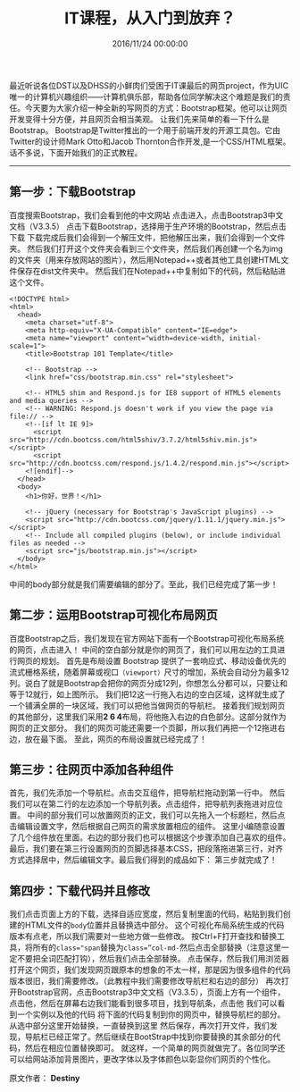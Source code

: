 ﻿---
title: IT课程，从入门到放弃？
date: 2016/11/24 00:00:00
---
最近听说各位DST以及DHSS的小鲜肉们受困于IT课最后的网页project，作为UIC唯一的计算机兴趣组织——计算机俱乐部，帮助各位同学解决这个难题是我们的责任。今天要为大家介绍一种全新的写网页的方式：Bootstrap框架。他可以让网页开发变得十分方便，并且网页会相当美观。
让我们先来简单的看一下什么是Bootstrap。
Bootstrap是Twitter推出的一个用于前端开发的开源工具包。它由Twitter的设计师Mark Otto和Jacob Thornton合作开发,是一个CSS/HTML框架。
话不多说，下面开始我们的正式教程。

-----

## 第一步：下载Bootstrap
百度搜索Bootstrap，我们会看到他的中文网站
点击进入，点击Bootstrap3中文文档（V3.3.5）
点击下载Bootstrap，选择用于生产环境的Bootstrap，然后点击下载
下载完成后我们会得到一个解压文件，把他解压出来，我们会得到一个文件夹。
然后我们打开这个文件夹会看到三个文件夹，然后我们再创建一个名为img的文件夹（用来存放网站的图片），然后用Notepad++或者其他工具创建HTML文件保存在dist文件夹中。
然后我们在Notepad++中复制如下的代码，然后粘贴进这个文件。

```
<!DOCTYPE html>
<html>
  <head>
    <meta charset="utf-8">
    <meta http-equiv="X-UA-Compatible" content="IE=edge">
    <meta name="viewport" content="width=device-width, initial-scale=1">
    <title>Bootstrap 101 Template</title>
 
    <!-- Bootstrap -->
    <link href="css/bootstrap.min.css" rel="stylesheet">
 
    <!-- HTML5 shim and Respond.js for IE8 support of HTML5 elements and media queries -->
    <!-- WARNING: Respond.js doesn't work if you view the page via file:// -->
    <!--[if lt IE 9]>
      <script src="http://cdn.bootcss.com/html5shiv/3.7.2/html5shiv.min.js"></script>
      <script src="http://cdn.bootcss.com/respond.js/1.4.2/respond.min.js"></script>
    <![endif]-->
  </head>
  <body>
    <h1>你好，世界！</h1>
 
    <!-- jQuery (necessary for Bootstrap's JavaScript plugins) -->
    <script src="http://cdn.bootcss.com/jquery/1.11.1/jquery.min.js"></script>
    <!-- Include all compiled plugins (below), or include individual files as needed -->
    <script src="js/bootstrap.min.js"></script>
  </body>
</html>
```

中间的body部分就是我们需要编辑的部分了。至此，我们已经完成了第一步！

## 第二步：运用Bootstrap可视化布局网页

百度Bootstrap之后，我们发现在官方网站下面有一个Bootstrap可视化布局系统的网页，点击进入！
中间的空白部分就是你的网页了，我们可以用左边的工具进行网页的规划。
首先是布局设置
Bootstrap 提供了一套响应式、移动设备优先的流式栅格系统，随着屏幕或视口`（viewport）`尺寸的增加，系统会自动分为最多12列。说白了就是Bootstrap会把你的网页分成12列，你想怎么分都可以，只要让和等于12就行，如上图所示。
我们把12这一行拖入右边的空白区域，这样就生成了一个铺满全屏的一块区域，我们可以把他当做网页的导航栏。
接着我们规划网页的其他部分，这里我们采用**2 6 4**布局，将他拖入右边的白色部分。这部分就作为网页的正文部分。
我们的网页可能还需要一个页脚，所以我们再把一个12拖进右边，放在最下面。
至此，网页的布局设置就已经完成了！

## 第三步：往网页中添加各种组件

首先，我们先添加一个导航栏。点击交互组件，把导航栏拖动到第一行中。
然后我们可以在第二行的左边添加一个导航列表。点击组件，把导航列表拖进对应位置。
中间的部分我们可以放置网页的正文，我们可以先拖入一个标题栏，然后点击编辑设置文字，然后根据自己网页的需求放置相应的组件。
这里小编随意设置了几个组件放在里面。右边的部分我们也可以根据这个步骤添加自己喜欢的组件。
最后，我们要在第三行设置网页的页脚选择基本CSS，把段落拖进第三行，对齐方式选择居中，然后编辑文字。最后我们得到的成品如下：
第三步就完成了！

## 第四步：下载代码并且修改

我们点击页面上方的下载，选择自适应宽度，然后复制里面的代码，粘贴到我们创建的HTML文件的`body`位置并且替换选中部分。
这个可视化布局系统生成的代码版本有点老，所以我们需要对一些地方做一些修改。
按Ctrl+F打开查找和替换工具，将所有的`class="span`替换为`class=”col-md-`然后点击全部替换（注意这里一定不要把全词匹配打钩），然后我们点击全部替换。
点击保存，然后我们用浏览器打开这个网页，我们发现网页跟原本的想象的不太一样，那是因为很多组件的代码版本很旧，我们需要修改。（此教程中我们需要修改导航栏和右边的部分）
再次打开Bootstrap官网，点击Bootstrap3中文文档（V3.3.5），页面上方有一个组件，点击他，然后在屏幕右边我们能看到很多项目，找到导航条，点击他
我们可以看到一个实例以及他的代码
将下面的代码复制到你的网页中，替换导航栏的部分。
从选中部分这里开始替换，一直替换到这里
然后保存，再次打开文件，我们发现，导航栏已经正常了。然后继续在BootStrap中找到你要替换的其余部分的代码，然后在相应位置替换即可。
就这样，一个简单的网页就做完了。各位同学还可以给网站添加背景图片，更改字体以及字体颜色以彰显你们网页的个性化。

原文作者： **Destiny**